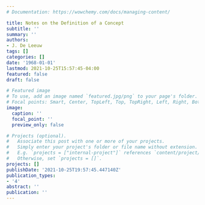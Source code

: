 ```yaml
---
# Documentation: https://wowchemy.com/docs/managing-content/

title: Notes on the Definition of a Concept
subtitle: ''
summary: ''
authors:
- J. De Leeuw
tags: []
categories: []
date: '1968-01-01'
lastmod: 2021-10-25T15:57:45-04:00
featured: false
draft: false

# Featured image
# To use, add an image named `featured.jpg/png` to your page's folder.
# Focal points: Smart, Center, TopLeft, Top, TopRight, Left, Right, BottomLeft, Bottom, BottomRight.
image:
  caption: ''
  focal_point: ''
  preview_only: false

# Projects (optional).
#   Associate this post with one or more of your projects.
#   Simply enter your project's folder or file name without extension.
#   E.g. `projects = ["internal-project"]` references `content/project/deep-learning/index.md`.
#   Otherwise, set `projects = []`.
projects: []
publishDate: '2021-10-25T19:57:45.447140Z'
publication_types:
- '4'
abstract: ''
publication: ''
---
```

